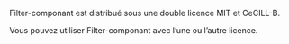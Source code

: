 Filter-componant est distribué sous une double licence MIT et CeCILL-B.

Vous pouvez utiliser Filter-componant avec l’une ou l’autre licence.
